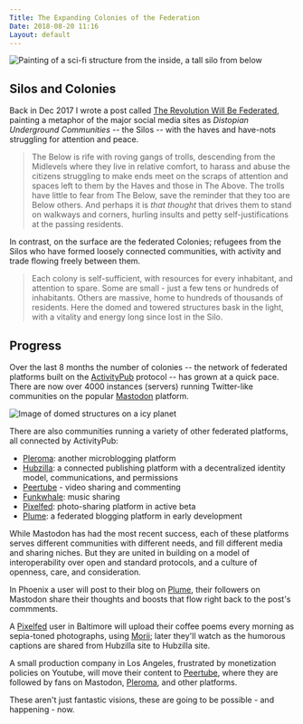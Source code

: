 ```yaml
---
Title: The Expanding Colonies of the Federation
Date: 2018-08-20 11:16
Layout: default
---
```


![Painting of a sci-fi structure from the inside, a tall silo from below]({{site.baseurl}}/images/silo-crop.jpg)

## Silos and Colonies

Back in Dec 2017 I wrote a post called [The Revolution Will Be Federated](https://www.monkinetic.blog/the-revolution-will-be-federated.html), painting a metaphor of the major social media sites as *Distopian Underground Communities* -- the Silos -- with the haves and have-nots struggling for attention and peace.

> The Below is rife with roving gangs of trolls, descending from the Midlevels where they live in relative comfort, to harass and abuse the citizens struggling to make ends meet on the scraps of attention and spaces left to them by the Haves and those in The Above. The trolls have little to fear from The Below, save the reminder that they too are Below others. And perhaps it is *that thought* that drives them to stand on walkways and corners, hurling insults and petty self-justifications at the passing residents.

In contrast, on the surface are the federated Colonies; refugees from the Silos who have formed loosely connected communities, with activity and trade flowing freely between them.

> Each colony is self-sufficient, with resources for every inhabitant, and attention to spare. Some are small - just a few tens or hundreds of inhabitants. Others are massive, home to hundreds of thousands of residents. Here the domed and towered structures bask in the light, with a vitality and energy long since lost in the Silo.

## Progress

Over the last 8 months the number of colonies -- the network of federated platforms built on the [ActivityPub](https://activitypub.rocks/) protocol -- has grown at a quick pace. There are now over 4000 instances (servers) running Twitter-like communities on the popular [Mastodon](https://joinmastodon.org) platform.

![Image of domed structures on a icy planet]({{site.baseurl}}/images/ken-fairclough-ken-fairclough-microtech-lookfeel-concept-01-add-lighting-crop.jpg)

There are also communities running a variety of other federated platforms, all connected by ActivityPub:

- [Pleroma](https://blog.soykaf.com/post/what-is-pleroma/): another microblogging platform
- [Hubzilla](https://project.hubzilla.org/page/hubzilla/hubzilla-project): a connected publishing platform with a decentralized identity model, communications, and permissions
- [Peertube](https://github.com/Chocobozzz/PeerTube#--peertube) - video sharing and commenting
- [Funkwhale](https://funkwhale.audio/): music sharing
- [Pixelfed](https://pixelfed.social/): photo-sharing platform in active beta
- [Plume](https://github.com/Plume-org/Plume): a federated blogging platform in early development

While Mastodon has had the most recent success, each of these platforms serves different communities with different needs, and fill different media and sharing niches. But they are united in building on a model of interoperability over open and standard protocols, and a culture of openness, care, and consideration.

In Phoenix a user will post to their blog on [Plume](https://github.com/Plume-org/Plume), their followers on Mastodon share their thoughts and boosts that flow right back to the post's commments.

A [Pixelfed](https://pixelfed.social/) user in Baltimore will upload their coffee poems every morning as sepia-toned photographs, using [Morii](https://mastodon.technology/@morii); later they'll watch as the humorous captions are shared from Hubzilla site to Hubzilla site.

A small production company in Los Angeles, frustrated by monetization policies on Youtube, will move their content to [Peertube](https://github.com/Chocobozzz/PeerTube#--peertube), where they are followed by fans on Mastodon, [Pleroma](https://blog.soykaf.com/post/what-is-pleroma/), and other platforms.

These aren't just fantastic visions, these are going to be possible - and happening - now.
